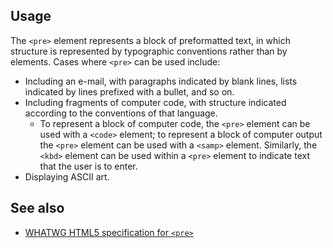 ## Usage

The `<pre>` element represents a block of preformatted text, in which structure is represented by typographic conventions rather than by elements. Cases where `<pre>` can be used include:

* Including an e-mail, with paragraphs indicated by blank lines, lists indicated by lines prefixed with a bullet, and so on.
* Including fragments of computer code, with structure indicated according to the conventions of that language.
    * To represent a block of computer code, the `<pre>` element can be used with a `<code>` element; to represent a block of computer output the `<pre>` element can be used with a `<samp>` element. Similarly, the `<kbd>` element can be used within a `<pre>` element to indicate text that the user is to enter.
* Displaying ASCII art.

## See also

* [WHATWG HTML5 specification for `<pre>`](https://html.spec.whatwg.org/multipage/grouping-content.html#the-pre-element)
